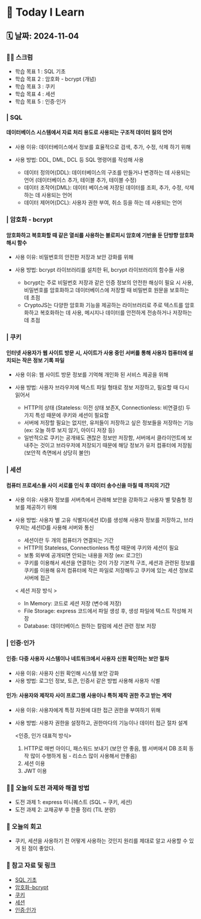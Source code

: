 # 📝 Today I Learn  

## 🗓️ 날짜: 2024-11-04  

### 🙏🏻 스크럼
- 학습 목표 1 : SQL 기초
- 학습 목표 2 : 암호화 - bcrypt (개념)
- 학습 목표 3 : 쿠키
- 학습 목표 4 : 세션
- 학습 목표 5 : 인증·인가  
  

### | SQL
#### 데이터베이스 시스템에서 자료 처리 용도로 사용되는 구조적 데이터 질의 언어
- 사용 이유: 데이터베이스에서 정보를 효율적으로 검색, 추가, 수정, 삭제 하기 위해
- 사용 방법: DDL, DML, DCL 등 SQL 명령어를 작성해 사용  

    - 데이터 정의어(DDL): 데이터베이스의 구조를 만들거나 변경하는 데 사용되는 언어 (데이터베이스 추가, 테이블 추가, 테이블 수정)
    - 데이터 조작어(DML): 데이터 베이스에 저장된 데이터를 조회, 추가, 수정, 삭제하는 데 사용되는 언어
    - 데이터 제어어(DCL): 사용자 권한 부여, 취소 등을 하는 데 사용되는 언어  
   

 ### | 암호화 - bcrypt
 #### 암호화하고 복호화할 때 같은 열쇠를 사용하는 블로피시 암호에 기반을 둔 단방향 암호화 해시 함수
 - 사용 이유: 비밀번호의 안전한 저장과 보안 강화를 위해
 - 사용 방법: bcrypt 라이브러리를 설치한 뒤, bcrypt 라이브러리의 함수들 사용  

    - bcrypt는 주로 비밀번호 저장과 같은 인증 정보의 안전한 해싱이 필요 시 사용, 비밀번호를 암호화하고 데이터베이스에 저장할 때 비밀번호 원문을 보호하는 데 초점
    - CryptoJS는 다양한 암호화 기능을 제공하는 라이브러리로 주로 텍스트를 암호화하고 복호화하는 데 사용, 메시지나 데이터를 안전하게 전송하거나 저장하는 데 초점   
   

### | 쿠키
#### 인터넷 사용자가 웹 사이트 방문 시, 사이트가 사용 중인 서버를 통해 사용자 컴퓨터에 설치되는 작은 정보 기록 파일
- 사용 이유: 웹 사이트 방문 정보를 기억해 개인화 된 서비스 제공을 위해 
- 사용 방법: 사용자 브라우저에 텍스트 파일 형태로 정보 저장하고, 필요할 때 다시 읽어서  

    - HTTP의 상태 (Stateless: 이전 상태 보존X, Connectionless: 비연결성) 두가지 특성 때문에 쿠키와 세션이 필요함
    - 서버에 저장할 필요는 없지만, 유저들이 저장하고 싶은 정보들을 저장하는 기능 (ex: 오늘 하루 보지 않기, 아이디 저장 등)
    - 일반적으로 쿠키는 공개돼도 괜찮은 정보만 저장함, 서버에서 클라이언트에 보내주는 것이고 브라우저에 저장되기 때문에 해당 정보가 유저 컴퓨터에 저장됨 (보안적 측면에서 상당히 불안)  
  

### | 세션
#### 컴퓨터 프로세스들 사이 서로를 인식 후 데이터 송수신을 마칠 때 까지의 기간
- 사용 이유: 사용자 정보를 서버측에서 관래해 보안을 강화하고 사용자 별 맞춤형 정보를 제공하기 위해
- 사용 방법: 사용자 별 고유 식별자(세션 ID)를 생성해 사용자 정보를 저장하고, 브라우저는 세션ID를 사용해 서버와 통신  

    - 세션이란 두 개의 컴퓨터가 연결되는 기간
    - HTTP의 Stateless, Connectionless 특성 때문에 쿠키와 세션이 필요
    - 보통 외부에 공개되면 안되는 내용을 저장 (ex: 로그인)
    - 쿠키를 이용해서 세션을 연결하는 것이 가장 기본적 구조, 세션과 관련된 정보를 쿠키를 이용해 유저 컴퓨터에 작은 파일로 저장해두고 쿠키에 있는 세션 정보로 서버에 접근  

    < 세션 저장 방식 >
    - In Memory: 코드로 세션 저장 (변수에 저장)
    - File Storage: express 코드에서 파일 생성 후, 생성 파일에 텍스트 작성해 저장
    - Database: 데이터베이스 원하는 칼럼에 세션 관련 정보 저장   
  

### | 인증·인가
#### 인증: 다중 사용자 시스템이나 네트워크에서 사용자 신원 확인하는 보안 절차
- 사용 이유: 사용자 신원 확인해 시스템 보안 강화
- 사용 방법: 로그인 정보, 토큰, 인증서 같은 방법 사용해 사용자 식별  

#### 인가: 사용자와 제작자 사이 프로그램 사용이나 특허 제작 권한 주고 받는 계약 
- 사용 이유: 사용자에게 특정 자원에 대한 접근 권한을 부여하기 위해
- 사용 방법: 사용자 권한을 설정하고, 권한마다의 기능이나 데이터 접근 절차 설계   

    <인증, 인가 대표적 방식>
    1. HTTP로 매번 아이디, 패스워드 보내기 (보안 안 좋음, 웹 서버에서 DB 조회 동작 많이 수행하게 됨 - 리소스 많이 사용해서 안좋음)
    2. 세션 이용
    3. JWT 이용  
  
 
### ✊🏻 오늘의 도전 과제와 해결 방법
- 도전 과제 1: express 미니퀘스트 (SQL ~ 쿠키, 세션)
- 도전 과제 2: 교재공부 후 한줄 정리 (TIL 분량)  
  

### 💭 오늘의 회고
- 쿠키, 세션을 사용하기 전 어떻게 사용하는 것인지 원리를 제대로 알고 사용할 수 있게 된 점이 좋았다.  
  

### 🔗 참고 자료 및 링크
- [SQL 기초](https://www.notion.so/adapterz/SQL-12d394a4806180e48162dbdab3fc16b3?pvs=4)
- [암호화-bcrypt](https://www.notion.so/adapterz/bcrypt-v-12d394a4806180bd8349d40ba9cd8d91?pvs=4)
- [쿠키](https://www.notion.so/adapterz/12d394a480618038971ef27cccadde96?pvs=4)
- [세션](https://www.notion.so/adapterz/12d394a480618000896ad817e6cf2cba?pvs=4)
- [인증·인가](https://www.notion.so/adapterz/12d394a4806180c48dd4c80dc6fc9f0d?pvs=4)
